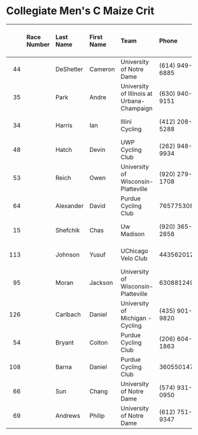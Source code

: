 # Collegiate Men's C Maize Crit

|     | Race Number   | Last Name   | First Name   | Team                                       | Phone          | Emergency Contact   | Emergency Phone   |   USAC License |   ZIP |   USAC Category Road | Category Entered / Merchandise Ordered   |
|----:|:--------------|:------------|:-------------|:-------------------------------------------|:---------------|:--------------------|:------------------|---------------:|------:|---------------------:|:-----------------------------------------|
|  44 |               | DeShetler   | Cameron      | University of Notre Dame                   | (614) 949-6885 | Lori DeShetler      | (614) 949-6885    |         593847 | 43054 |                    4 | Collegiate Men's C Maize Crit            |
|  35 |               | Park        | Andre        | University of Illinois at Urbana-Champaign | (630) 940-9151 | Ruchen Tang         | (217) 305-1965    |         615973 | 60564 |                    4 | Collegiate Men's C Maize Crit            |
|  34 |               | Harris      | Ian          | Illini Cycling                             | (412) 208-5288 | Sandra Harris       | (412) 398-2227    |         619024 | 61874 |                    4 | Collegiate Men's C Maize Crit            |
|  48 |               | Hatch       | Devin        | UWP Cycling Club                           | (262) 948-9934 | Candace Hatch       | (252) 240-9547    |         617823 | 53158 |                    4 | Collegiate Men's C Maize Crit            |
|  53 |               | Reich       | Owen         | University of Wisconsin-Platteville        | (920) 279-1708 | Caren Reich         | (920) 279-8713    |         406097 | 53818 |                    4 | Collegiate Men's C Maize Crit            |
|  64 |               | Alexander   | David        | Purdue Cycling Club                        | 7657753083     | Madison Vaughn      | (314) 239-4403    |         632796 | 47906 |                    4 | Collegiate Men's C Maize Crit            |
|  15 |               | Shefchik    | Chas         | Uw Madison                                 | (920) 365-2858 | Joe Shefchik        | (920) 265-6235    |         579073 | 54217 |                    4 | Collegiate Men's C Maize Crit            |
| 113 |               | Johnson     | Yusuf        | UChicago Velo Club                         | 4435620126     | Kate Lechner        | 4436519960        |         654776 | 60637 |                    4 | Collegiate Men's C Maize Crit            |
|  95 |               | Moran       | Jackson      | University of Wisconsin-Platteville        | 6308812494     | Mary Beth Moran     | 6302925407        |         644737 | 60189 |                    4 | Collegiate Men's C Maize Crit            |
| 126 |               | Carlbach    | Daniel       | University of Michigan - Cycling           | (435) 901-9820 | Susan Carlebach     | (435) 649-6940    |         653174 | 84105 |                    4 | Collegiate Men's C Maize Crit            |
|  54 |               | Bryant      | Colton       | Purdue Cycling Club                        | (206) 604-1863 | Mark Bryant         | (206) 330-9246    |         654900 | 98103 |                    5 | Collegiate Men's C Maize Crit            |
| 108 |               | Barna       | Daniel       | Purdue Cycling Club                        | 3605501478     | David Barna         | 908-208-9634      |         654937 | 98685 |                    5 | Collegiate Men's C Maize Crit            |
|  66 |               | Sun         | Chang        | University of Notre Dame                   | (574) 931-0950 | Lei Zhao            | (778) 681-0438    |         632583 | 46556 |                    5 | Collegiate Men's C Maize Crit            |
|  69 |               | Andrews     | Philip       | University of Notre Dame                   | (612) 751-9347 | Debbie Andrews      | (612) 709-4173    |         565569 | 46637 |                    5 | Collegiate Men's C Maize Crit            |